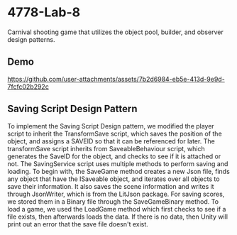 # 4778-Lab-8
Carnival shooting game that utilizes the object pool, builder, and observer design patterns.

## Demo
https://github.com/user-attachments/assets/7b2d6984-eb5e-413d-9e9d-7fcfc02b292c

## Saving Script Design Pattern
To implement the Saving Script Design pattern, we modified the player script to inherit the TransformSave script, which saves the position of the object, and assigns a SAVEID so that it can be referenced for later. The transformSave script inherits from SaveableBehaviour script, which generates the SaveID for the object, and checks to see if it is attached or not. The SavingService script uses multiple methods to perform saving and loading. To begin with, the SaveGame method creates a new Json file, finds any object that have the ISaveable object, and iterates over all objects to save their information. It also saves the scene information and writes it through JsonWriter, which is from the LitJson package. For saving scores, we stored them in a Binary file through the SaveGameBinary method. To load a game, we used the LoadGame method which first checks to see if a file exists, then afterwards loads the data. If there is no data, then Unity will print out an error that the save file doesn't exist.